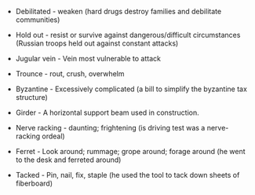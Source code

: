 
* Debilitated - weaken (hard drugs destroy families and debilitate communities)

* Hold out - resist or survive against dangerous/difficult circumstances (Russian troops held out against constant attacks)

* Jugular vein - Vein most vulnerable to attack

* Trounce - rout, crush, overwhelm

* Byzantine - Excessively complicated (a bill to simplify the byzantine tax structure)

* Girder - A horizontal support beam used in construction.

* Nerve racking - daunting; frightening (is driving test was a nerve-racking ordeal)

* Ferret - Look around; rummage; grope around; forage around (he went to the desk and ferreted around)

* Tacked - Pin, nail, fix, staple (he used the tool to tack down sheets of fiberboard)
